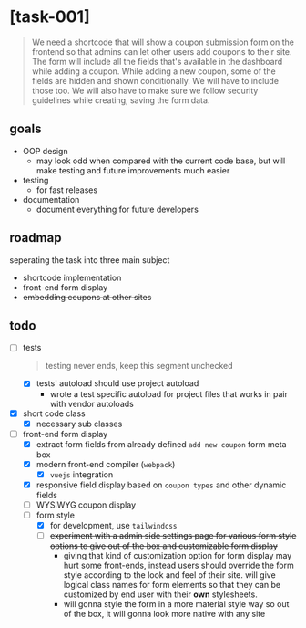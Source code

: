 # [task-001]

> We need a shortcode that will show a coupon submission form on the frontend so that admins can let other users add coupons to their site. The form will include all the fields that's available in the dashboard while adding a coupon. While adding a new coupon, some of the fields are hidden and shown conditionally. We will have to include those too. We will also have to make sure we follow security guidelines while creating, saving the form data.


## goals
- OOP design
    - may look odd when compared with the current code base, but will make testing and future improvements much easier
- testing
    - for fast releases
- documentation
    - document everything for future developers
 
## roadmap
seperating the task into three main subject

 - shortcode implementation
 - front-end form display
 - ~~embedding coupons at other sites~~
 
 ## todo
- [ ] tests
    > testing never ends, keep this segment unchecked
    - [x] tests' autoload should use project autoload
        - wrote a test specific autoload for project files that works in pair with vendor autoloads
- [x] short code class
    - [x] necessary sub classes
- [ ] front-end form display
    - [x] extract form fields from already defined `add new coupon` form meta box
    - [x] modern front-end compiler (`webpack`)
        - [x] `vuejs` integration
    - [x] responsive field display based on `coupon types` and other dynamic fields
    - [ ] WYSIWYG coupon display
    - [ ] form style
        - [x] for development, use `tailwindcss`
        - [ ] ~~experiment with a admin side settings page for various form style options to give out of the box and customizable form display~~
            - giving that kind of customization option for form display may hurt some front-ends, instead users should override the form style according to the look and feel of their site. will give logical class names for form elements so that they can be customized by end user with their **own** stylesheets.
            - will gonna style the form in a more material style way so out of the box, it will gonna look more native with any site 
